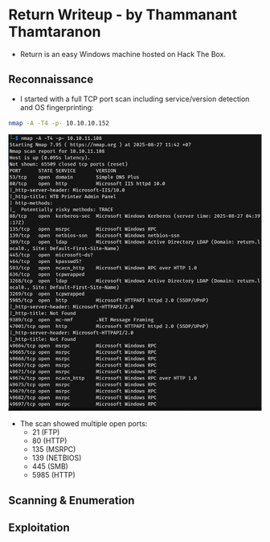 # Return Writeup - by Thammanant Thamtaranon  
- Return is an easy Windows machine hosted on Hack The Box.

## Reconnaissance  
- I started with a full TCP port scan including service/version detection and OS fingerprinting:
```bash
nmap -A -T4 -p- 10.10.10.152
```
![Nmap_Scan](Nmap_Scan.png)  
- The scan showed multiple open ports:  
  - 21 (FTP)  
  - 80 (HTTP)  
  - 135 (MSRPC)  
  - 139 (NETBIOS)  
  - 445 (SMB)  
  - 5985 (HTTP)

## Scanning & Enumeration 

## Exploitation  
